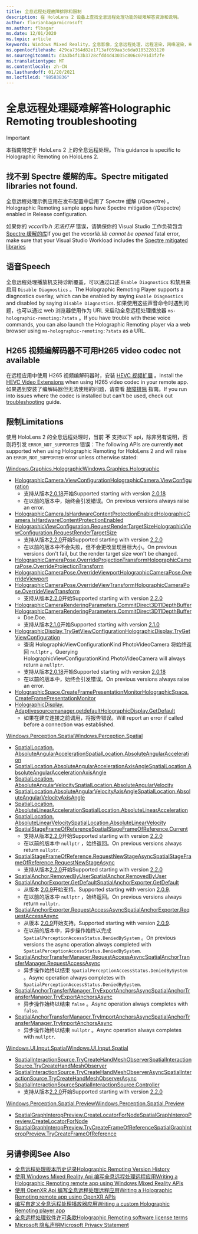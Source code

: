 ```yaml
---
title: 全息远程处理故障排除和限制
description: 在 HoloLens 2 设备上查找全息远程处理功能的疑难解答资源和说明。
author: florianbagarmicrosoft
ms.author: flbagar
ms.date: 12/01/2020
ms.topic: article
keywords: Windows Mixed Reality，全息影像，全息远程处理，远程渲染，网络渲染，HoloLens，远程影像，故障排除，帮助，混合现实耳机，windows Mixed Reality 耳机，虚拟现实耳机
ms.openlocfilehash: 429ca7364d82e1713af059aa3c6da01852283120
ms.sourcegitcommit: d3a3b4f13b3728cfdd4d43035c806c0791d3f2fe
ms.translationtype: MT
ms.contentlocale: zh-CN
ms.lasthandoff: 01/20/2021
ms.locfileid: "98583836"
---
```

# <a name="holographic-remoting-troubleshooting"></a><span data-ttu-id="19d85-104">全息远程处理疑难解答</span><span class="sxs-lookup"><span data-stu-id="19d85-104">Holographic Remoting troubleshooting</span></span>

> [!IMPORTANT]
> <span data-ttu-id="19d85-105">本指南特定于 HoloLens 2 上的全息远程处理。</span><span class="sxs-lookup"><span data-stu-id="19d85-105">This guidance is specific to Holographic Remoting on HoloLens 2.</span></span>

## <a name="spectre-mitigated-libraries-not-found"></a><span data-ttu-id="19d85-106">找不到 Spectre 缓解的库。</span><span class="sxs-lookup"><span data-stu-id="19d85-106">Spectre mitigated libraries not found.</span></span>

<span data-ttu-id="19d85-107">全息远程处理示例应用在发布配置中启用了 Spectre 缓解 (/Qspectre) 。</span><span class="sxs-lookup"><span data-stu-id="19d85-107">Holographic Remoting sample apps have Spectre mitigation (/Qspectre) enabled in Release configuration.</span></span>

<span data-ttu-id="19d85-108">如果你的 *vccorlib.h 无法打开* 错误，请确保你的 Visual Studio 工作负荷包含 [Spectre 缓解的库](/cpp/build/reference/qspectre)</span><span class="sxs-lookup"><span data-stu-id="19d85-108">If you get the *vccorlib.lib cannot be opened* fatal error, make sure that your Visual Studio Workload includes the [Spectre mitigated libraries](/cpp/build/reference/qspectre)</span></span>

## <a name="speech"></a><span data-ttu-id="19d85-109">语音</span><span class="sxs-lookup"><span data-stu-id="19d85-109">Speech</span></span>

<span data-ttu-id="19d85-110">全息远程处理播放机支持诊断覆盖，可以通过口述 ```Enable Diagnostics``` 和禁用来启用 ```Disable Diagnostics``` 。</span><span class="sxs-lookup"><span data-stu-id="19d85-110">The Holographic Remoting Player supports a diagnostics overlay, which can be enabled by saying ```Enable Diagnostics``` and disabled by saying ```Disable Diagnostics```.</span></span> <span data-ttu-id="19d85-111">如果使用这些声音命令时遇到问题，也可以通过 web 浏览器使用作为 URL 来启动全息远程处理播放器 ```ms-holographic-remoting:?stats``` 。</span><span class="sxs-lookup"><span data-stu-id="19d85-111">If you have trouble with these voice commands, you can also launch the Holographic Remoting player via a web browser using ```ms-holographic-remoting:?stats``` as a URL.</span></span>

## <a name="h265-video-codec-not-available"></a><span data-ttu-id="19d85-112">H265 视频编解码器不可用</span><span class="sxs-lookup"><span data-stu-id="19d85-112">H265 video codec not available</span></span>

<span data-ttu-id="19d85-113">在远程应用中使用 H265 视频编解码器时，安装 [HEVC 视频扩展](https://www.microsoft.com/p/hevc-video-extensions/9nmzlz57r3t7) 。</span><span class="sxs-lookup"><span data-stu-id="19d85-113">Install the [HEVC Video Extensions](https://www.microsoft.com/p/hevc-video-extensions/9nmzlz57r3t7) when using H265 video codec in your remote app.</span></span> <span data-ttu-id="19d85-114">如果遇到安装了编解码器但无法使用的问题，请查看 [故障排除](/azure/remote-rendering/resources/troubleshoot#h265-codec-not-available) 指南。</span><span class="sxs-lookup"><span data-stu-id="19d85-114">If you run into issues where the codec is installed but can't be used, check out [troubleshooting](/azure/remote-rendering/resources/troubleshoot#h265-codec-not-available) guide.</span></span>

## <a name="limitations"></a><span data-ttu-id="19d85-115">限制</span><span class="sxs-lookup"><span data-stu-id="19d85-115">Limitations</span></span>

<span data-ttu-id="19d85-116">使用 HoloLens 2 的全息远程处理时，当前 **不** 支持以下 api，除非另有说明，否则将引发 ```ERROR_NOT_SUPPORTED``` 错误：</span><span class="sxs-lookup"><span data-stu-id="19d85-116">The following APIs are currently **not** supported when using Holographic Remoting for HoloLens 2 and will raise an ```ERROR_NOT_SUPPORTED``` error unless otherwise stated:</span></span>

[<span data-ttu-id="19d85-117">Windows.Graphics.Holographic</span><span class="sxs-lookup"><span data-stu-id="19d85-117">Windows.Graphics.Holographic</span></span>](/uwp/api/windows.graphics.holographic)

* [<span data-ttu-id="19d85-118">HolographicCamera.ViewConfiguration</span><span class="sxs-lookup"><span data-stu-id="19d85-118">HolographicCamera.ViewConfiguration</span></span>](/uwp/api/windows.graphics.holographic.holographiccamera.viewconfiguration)
  - <span data-ttu-id="19d85-119">支持从版本[2.0.18](holographic-remoting-version-history.md#v2.0.18)开始</span><span class="sxs-lookup"><span data-stu-id="19d85-119">Supported starting with version [2.0.18](holographic-remoting-version-history.md#v2.0.18)</span></span>
  - <span data-ttu-id="19d85-120">在以前的版本中，始终会引发错误。</span><span class="sxs-lookup"><span data-stu-id="19d85-120">On previous versions always raise an error.</span></span>
* [<span data-ttu-id="19d85-121">HolographicCamera.IsHardwareContentProtectionEnabled</span><span class="sxs-lookup"><span data-stu-id="19d85-121">HolographicCamera.IsHardwareContentProtectionEnabled</span></span>](/uwp/api/windows.graphics.holographic.holographiccamera.ishardwarecontentprotectionenabled#Windows_Graphics_Holographic_HolographicCamera_IsHardwareContentProtectionEnabled)
* [<span data-ttu-id="19d85-122">HolographicViewConfiguration.RequestRenderTargetSize</span><span class="sxs-lookup"><span data-stu-id="19d85-122">HolographicViewConfiguration.RequestRenderTargetSize</span></span>](/uwp/api/windows.graphics.holographic.holographicviewconfiguration.requestrendertargetsize#Windows_Graphics_Holographic_HolographicViewConfiguration_RequestRenderTargetSize_Windows_Foundation_Size_)
  - <span data-ttu-id="19d85-123">支持从版本[2.2.0](holographic-remoting-version-history.md#v2.2.0)开始</span><span class="sxs-lookup"><span data-stu-id="19d85-123">Supported starting with version [2.2.0](holographic-remoting-version-history.md#v2.2.0)</span></span>
  - <span data-ttu-id="19d85-124">在以前的版本中不会失败，但不会更改呈现目标大小。</span><span class="sxs-lookup"><span data-stu-id="19d85-124">On previous versions don't fail, but the render target size won't be changed.</span></span>
* [<span data-ttu-id="19d85-125">HolographicCameraPose.OverrideProjectionTransform</span><span class="sxs-lookup"><span data-stu-id="19d85-125">HolographicCameraPose.OverrideProjectionTransform</span></span>](/uwp/api/windows.graphics.holographic.holographiccamerapose.overrideprojectiontransform)
* [<span data-ttu-id="19d85-126">HolographicCameraPose.OverrideViewport</span><span class="sxs-lookup"><span data-stu-id="19d85-126">HolographicCameraPose.OverrideViewport</span></span>](/uwp/api/windows.graphics.holographic.holographiccamerapose.overrideviewport)
* [<span data-ttu-id="19d85-127">HolographicCameraPose.OverrideViewTransform</span><span class="sxs-lookup"><span data-stu-id="19d85-127">HolographicCameraPose.OverrideViewTransform</span></span>](/uwp/api/windows.graphics.holographic.holographiccamerapose.overrideviewtransform)
  - <span data-ttu-id="19d85-128">支持从版本[2.2.0](holographic-remoting-version-history.md#v2.2.0)开始</span><span class="sxs-lookup"><span data-stu-id="19d85-128">Supported starting with version [2.2.0](holographic-remoting-version-history.md#v2.2.0)</span></span>
* [<span data-ttu-id="19d85-129">HolographicCameraRenderingParameters.CommitDirect3D11DepthBuffer</span><span class="sxs-lookup"><span data-stu-id="19d85-129">HolographicCameraRenderingParameters.CommitDirect3D11DepthBuffer</span></span>](/uwp/api/windows.graphics.holographic.holographiccamerarenderingparameters.commitdirect3d11depthbuffer#Windows_Graphics_Holographic_HolographicCameraRenderingParameters_CommitDirect3D11DepthBuffer_Windows_Graphics_DirectX_Direct3D11_IDirect3DSurface_)
  - <span data-ttu-id="19d85-130">Doe.</span><span class="sxs-lookup"><span data-stu-id="19d85-130">Doe.</span></span>
  - <span data-ttu-id="19d85-131">支持从版本[2.1.0](holographic-remoting-version-history.md#v2.1.0)开始</span><span class="sxs-lookup"><span data-stu-id="19d85-131">Supported starting with version [2.1.0](holographic-remoting-version-history.md#v2.1.0)</span></span>
* [<span data-ttu-id="19d85-132">HolographicDisplay.TryGetViewConfiguration</span><span class="sxs-lookup"><span data-stu-id="19d85-132">HolographicDisplay.TryGetViewConfiguration</span></span>](/uwp/api/windows.graphics.holographic.holographicdisplay.trygetviewconfiguration)
  - <span data-ttu-id="19d85-133">查询 HolographicViewConfigurationKind PhotoVideoCamera 将始终返回 ```nullptr``` 。</span><span class="sxs-lookup"><span data-stu-id="19d85-133">Querying HolographicViewConfigurationKind.PhotoVideoCamera will always return a ```nullptr```.</span></span>
  - <span data-ttu-id="19d85-134">支持从版本[2.0.18](holographic-remoting-version-history.md#v2.0.18)开始</span><span class="sxs-lookup"><span data-stu-id="19d85-134">Supported starting with version [2.0.18](holographic-remoting-version-history.md#v2.0.18)</span></span>
  - <span data-ttu-id="19d85-135">在以前的版本中，始终会引发错误。</span><span class="sxs-lookup"><span data-stu-id="19d85-135">On previous versions always raise an error.</span></span>
* [<span data-ttu-id="19d85-136">HolographicSpace.CreateFramePresentationMonitor</span><span class="sxs-lookup"><span data-stu-id="19d85-136">HolographicSpace.CreateFramePresentationMonitor</span></span>](/uwp/api/windows.graphics.holographic.holographicspace.createframepresentationmonitor)
* [<span data-ttu-id="19d85-137">HolographicDisplay. Adaptivesourcemanager.getdefault</span><span class="sxs-lookup"><span data-stu-id="19d85-137">HolographicDisplay.GetDefault</span></span>](/uwp/api/windows.graphics.holographic.holographicdisplay.getdefault#Windows_Graphics_Holographic_HolographicDisplay_GetDefault)
  - <span data-ttu-id="19d85-138">如果在建立连接之前调用，将报告错误。</span><span class="sxs-lookup"><span data-stu-id="19d85-138">Will report an error if called before a connection was established.</span></span>


[<span data-ttu-id="19d85-139">Windows.Perception.Spatial</span><span class="sxs-lookup"><span data-stu-id="19d85-139">Windows.Perception.Spatial</span></span>](/uwp/api/windows.perception.spatial)

* [<span data-ttu-id="19d85-140">SpatialLocation. AbsoluteAngularAcceleration</span><span class="sxs-lookup"><span data-stu-id="19d85-140">SpatialLocation.AbsoluteAngularAcceleration</span></span>](/uwp/api/windows.perception.spatial.spatiallocation.absoluteangularacceleration)
* [<span data-ttu-id="19d85-141">SpatialLocation.AbsoluteAngularAccelerationAxisAngle</span><span class="sxs-lookup"><span data-stu-id="19d85-141">SpatialLocation.AbsoluteAngularAccelerationAxisAngle</span></span>](/uwp/api/windows.perception.spatial.spatiallocation.absoluteangularaccelerationaxisangle)
* [<span data-ttu-id="19d85-142">SpatialLocation. AbsoluteAngularVelocity</span><span class="sxs-lookup"><span data-stu-id="19d85-142">SpatialLocation.AbsoluteAngularVelocity</span></span>](/uwp/api/windows.perception.spatial.spatiallocation.absoluteangularvelocity)
* [<span data-ttu-id="19d85-143">SpatialLocation.AbsoluteAngularVelocityAxisAngle</span><span class="sxs-lookup"><span data-stu-id="19d85-143">SpatialLocation.AbsoluteAngularVelocityAxisAngle</span></span>](/uwp/api/windows.perception.spatial.spatiallocation.absoluteangularvelocityaxisangle)
* [<span data-ttu-id="19d85-144">SpatialLocation. AbsoluteLinearAcceleration</span><span class="sxs-lookup"><span data-stu-id="19d85-144">SpatialLocation.AbsoluteLinearAcceleration</span></span>](/uwp/api/windows.perception.spatial.spatiallocation.absolutelinearacceleration)
* [<span data-ttu-id="19d85-145">SpatialLocation. AbsoluteLinearVelocity</span><span class="sxs-lookup"><span data-stu-id="19d85-145">SpatialLocation.AbsoluteLinearVelocity</span></span>](/uwp/api/windows.perception.spatial.spatiallocation.absolutelinearvelocity)
* [<span data-ttu-id="19d85-146">SpatialStageFrameOfReference</span><span class="sxs-lookup"><span data-stu-id="19d85-146">SpatialStageFrameOfReference.Current</span></span>](/uwp/api/windows.perception.spatial.spatialstageframeofreference.current)
  - <span data-ttu-id="19d85-147">支持从版本[2.2.0](holographic-remoting-version-history.md#v2.2.0)开始</span><span class="sxs-lookup"><span data-stu-id="19d85-147">Supported starting with version [2.2.0](holographic-remoting-version-history.md#v2.2.0)</span></span>
  - <span data-ttu-id="19d85-148">在以前的版本中 ```nullptr``` ，始终返回。</span><span class="sxs-lookup"><span data-stu-id="19d85-148">On previous versions always return ```nullptr```.</span></span>
* [<span data-ttu-id="19d85-149">SpatialStageFrameOfReference.RequestNewStageAsync</span><span class="sxs-lookup"><span data-stu-id="19d85-149">SpatialStageFrameOfReference.RequestNewStageAsync</span></span>](/uwp/api/windows.perception.spatial.spatialstageframeofreference.requestnewstageasync)
  - <span data-ttu-id="19d85-150">支持从版本[2.2.0](holographic-remoting-version-history.md#v2.2.0)开始</span><span class="sxs-lookup"><span data-stu-id="19d85-150">Supported starting with version [2.2.0](holographic-remoting-version-history.md#v2.2.0)</span></span>
* [<span data-ttu-id="19d85-151">SpatialAnchor.RemovedByUser</span><span class="sxs-lookup"><span data-stu-id="19d85-151">SpatialAnchor.RemovedByUser</span></span>](/uwp/api/windows.perception.spatial.spatialanchor.removedbyuser)
* [<span data-ttu-id="19d85-152">SpatialAnchorExporter.GetDefault</span><span class="sxs-lookup"><span data-stu-id="19d85-152">SpatialAnchorExporter.GetDefault</span></span>](/uwp/api/windows.perception.spatial.spatialanchorexporter.getdefault
)
  - <span data-ttu-id="19d85-153">从版本 [2.0.9](holographic-remoting-version-history.md#v2.0.9)开始支持。</span><span class="sxs-lookup"><span data-stu-id="19d85-153">Supported starting with version [2.0.9](holographic-remoting-version-history.md#v2.0.9).</span></span> 
  - <span data-ttu-id="19d85-154">在以前的版本中 ```nullptr``` ，始终返回。</span><span class="sxs-lookup"><span data-stu-id="19d85-154">On previous versions always return ```nullptr```.</span></span> 
* [<span data-ttu-id="19d85-155">SpatialAnchorExporter.RequestAccessAsync</span><span class="sxs-lookup"><span data-stu-id="19d85-155">SpatialAnchorExporter.RequestAccessAsync</span></span>](/uwp/api/windows.perception.spatial.spatialanchorexporter.requestaccessasync
)
  - <span data-ttu-id="19d85-156">从版本 [2.0.9](holographic-remoting-version-history.md#v2.0.9)开始支持。</span><span class="sxs-lookup"><span data-stu-id="19d85-156">Supported starting with version [2.0.9](holographic-remoting-version-history.md#v2.0.9).</span></span> 
  - <span data-ttu-id="19d85-157">在以前的版本中，异步操作始终以完成 ```SpatialPerceptionAccessStatus.DeniedBySystem``` 。</span><span class="sxs-lookup"><span data-stu-id="19d85-157">On previous versions the async operation always completed with ```SpatialPerceptionAccessStatus.DeniedBySystem```.</span></span>
* [<span data-ttu-id="19d85-158">SpatialAnchorTransferManager.RequestAccessAsync</span><span class="sxs-lookup"><span data-stu-id="19d85-158">SpatialAnchorTransferManager.RequestAccessAsync</span></span>](/uwp/api/windows.perception.spatial.spatialanchortransfermanager.requestaccessasync#Windows_Perception_Spatial_SpatialAnchorTransferManager_RequestAccessAsync)
  - <span data-ttu-id="19d85-159">异步操作始终以结束 ```SpatialPerceptionAccessStatus.DeniedBySystem``` 。</span><span class="sxs-lookup"><span data-stu-id="19d85-159">Async operation always completes with ```SpatialPerceptionAccessStatus.DeniedBySystem```.</span></span>
* [<span data-ttu-id="19d85-160">SpatialAnchorTransferManager.TryExportAnchorsAsync</span><span class="sxs-lookup"><span data-stu-id="19d85-160">SpatialAnchorTransferManager.TryExportAnchorsAsync</span></span>](/uwp/api/windows.perception.spatial.spatialanchortransfermanager.tryexportanchorsasync#Windows_Perception_Spatial_SpatialAnchorTransferManager_TryExportAnchorsAsync_Windows_Foundation_Collections_IIterable_Windows_Foundation_Collections_IKeyValuePair_System_String_Windows_Perception_Spatial_SpatialAnchor___Windows_Storage_Streams_IOutputStream_)
  - <span data-ttu-id="19d85-161">异步操作始终以结束 ```false``` 。</span><span class="sxs-lookup"><span data-stu-id="19d85-161">Async operation always completes with ```false```.</span></span>
* [<span data-ttu-id="19d85-162">SpatialAnchorTransferManager.TryImportAnchorsAsync</span><span class="sxs-lookup"><span data-stu-id="19d85-162">SpatialAnchorTransferManager.TryImportAnchorsAsync</span></span>](/uwp/api/windows.perception.spatial.spatialanchortransfermanager.tryimportanchorsasync
)
  - <span data-ttu-id="19d85-163">异步操作始终以结束 ```nullptr``` 。</span><span class="sxs-lookup"><span data-stu-id="19d85-163">Async operation always completes with ```nullptr```.</span></span>

[<span data-ttu-id="19d85-164">Windows.UI.Input.Spatial</span><span class="sxs-lookup"><span data-stu-id="19d85-164">Windows.UI.Input.Spatial</span></span>](/uwp/api/windows.ui.input.spatial)

* [<span data-ttu-id="19d85-165">SpatialInteractionSource.TryCreateHandMeshObserver</span><span class="sxs-lookup"><span data-stu-id="19d85-165">SpatialInteractionSource.TryCreateHandMeshObserver</span></span>](/uwp/api/windows.ui.input.spatial.spatialinteractionsource.trycreatehandmeshobserver#Windows_UI_Input_Spatial_SpatialInteractionSource_TryCreateHandMeshObserver)
* [<span data-ttu-id="19d85-166">SpatialInteractionSource.TryCreateHandMeshObserverAsync</span><span class="sxs-lookup"><span data-stu-id="19d85-166">SpatialInteractionSource.TryCreateHandMeshObserverAsync</span></span>](/uwp/api/windows.ui.input.spatial.spatialinteractionsource.trycreatehandmeshobserverasync)
* [<span data-ttu-id="19d85-167">SpatialInteractionSource</span><span class="sxs-lookup"><span data-stu-id="19d85-167">SpatialInteractionSource.Controller</span></span>](/uwp/api/windows.ui.input.spatial.spatialinteractionsource.controller#Windows_UI_Input_Spatial_SpatialInteractionSource_Controller)
  - <span data-ttu-id="19d85-168">支持从版本[2.2.0](holographic-remoting-version-history.md#v2.2.0)开始</span><span class="sxs-lookup"><span data-stu-id="19d85-168">Supported starting with version [2.2.0](holographic-remoting-version-history.md#v2.2.0)</span></span>

[<span data-ttu-id="19d85-169">Windows.Perception.Spatial.Preview</span><span class="sxs-lookup"><span data-stu-id="19d85-169">Windows.Perception.Spatial.Preview</span></span>](/uwp/api/windows.perception.spatial.preview)

* [<span data-ttu-id="19d85-170">SpatialGraphInteropPreview.CreateLocatorForNode</span><span class="sxs-lookup"><span data-stu-id="19d85-170">SpatialGraphInteropPreview.CreateLocatorForNode</span></span>](/uwp/api/windows.perception.spatial.preview.spatialgraphinteroppreview.createlocatorfornode)
* [<span data-ttu-id="19d85-171">SpatialGraphInteropPreview.TryCreateFrameOfReference</span><span class="sxs-lookup"><span data-stu-id="19d85-171">SpatialGraphInteropPreview.TryCreateFrameOfReference</span></span>](/uwp/api/windows.perception.spatial.preview.spatialgraphinteroppreview.trycreateframeofreference)

## <a name="see-also"></a><span data-ttu-id="19d85-172">另请参阅</span><span class="sxs-lookup"><span data-stu-id="19d85-172">See Also</span></span>
* [<span data-ttu-id="19d85-173">全息远程处理版本历史记录</span><span class="sxs-lookup"><span data-stu-id="19d85-173">Holographic Remoting Version History</span></span>](holographic-remoting-version-history.md)
* [<span data-ttu-id="19d85-174">使用 Windows Mixed Reality Api 编写全息远程处理远程应用</span><span class="sxs-lookup"><span data-stu-id="19d85-174">Writing a Holographic Remoting remote app using Windows Mixed Reality APIs</span></span>](holographic-remoting-create-remote-wmr.md)
* [<span data-ttu-id="19d85-175">使用 OpenXR Api 编写全息远程处理远程应用</span><span class="sxs-lookup"><span data-stu-id="19d85-175">Writing a Holographic Remoting remote app using OpenXR APIs</span></span>](holographic-remoting-create-remote-openxr.md)
* [<span data-ttu-id="19d85-176">编写自定义全息远程处理播放器应用</span><span class="sxs-lookup"><span data-stu-id="19d85-176">Writing a custom Holographic Remoting player app</span></span>](holographic-remoting-create-player.md)
* [<span data-ttu-id="19d85-177">全息远程处理软件许可条款</span><span class="sxs-lookup"><span data-stu-id="19d85-177">Holographic Remoting software license terms</span></span>](/legal/mixed-reality/microsoft-holographic-remoting-software-license-terms)
* [<span data-ttu-id="19d85-178">Microsoft 隐私声明</span><span class="sxs-lookup"><span data-stu-id="19d85-178">Microsoft Privacy Statement</span></span>](https://go.microsoft.com/fwlink/?LinkId=521839)